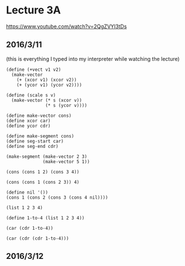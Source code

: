 # Lecture 3A

https://www.youtube.com/watch?v=2QgZVYI3tDs

## 2016/3/11

(this is everything I typed into my interpreter while watching the lecture)

```
(define (+vect v1 v2)
  (make-vector
    (+ (xcor v1) (xcor v2))
    (+ (ycor v1) (ycor v2))))
```

```
(define (scale s v)
  (make-vector (* s (xcor v))
               (* s (ycor v))))
```

```
(define make-vector cons)
(define xcor car)
(define ycor cdr)
```

```
(define make-segment cons)
(define seg-start car)
(define seg-end cdr)
```

```
(make-segment (make-vector 2 3)
              (make-vector 5 1))
```

```
(cons (cons 1 2) (cons 3 4))
```

```
(cons (cons 1 (cons 2 3)) 4)
```

```
(define nil '())
(cons 1 (cons 2 (cons 3 (cons 4 nil))))
```

```
(list 1 2 3 4)
```

```
(define 1-to-4 (list 1 2 3 4))
```

```
(car (cdr 1-to-4))
```

```
(car (cdr (cdr 1-to-4)))
```

## 2016/3/12

